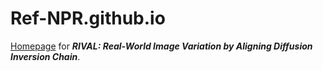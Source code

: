 # Ref-NPR.github.io
[Homepage](https://rival-diff.github.io/) for ***RIVAL: Real-World Image Variation by Aligning Diffusion Inversion Chain***.

<!-- ![image](./assets/teaser.png) -->
